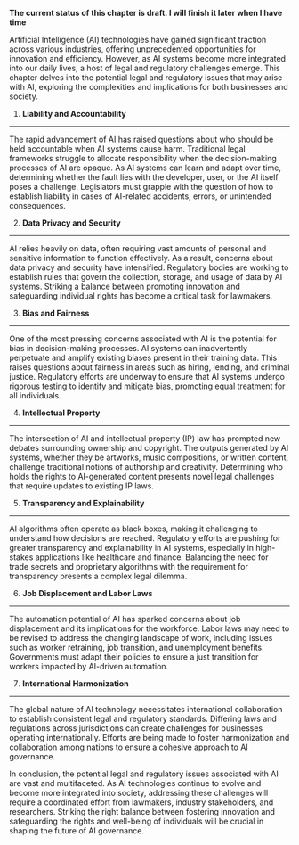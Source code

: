 **The current status of this chapter is draft. I will finish it later when I have time**

Artificial Intelligence (AI) technologies have gained significant traction across various industries, offering unprecedented opportunities for innovation and efficiency. However, as AI systems become more integrated into our daily lives, a host of legal and regulatory challenges emerge. This chapter delves into the potential legal and regulatory issues that may arise with AI, exploring the complexities and implications for both businesses and society.

1. **Liability and Accountability**
-----------------------------------

The rapid advancement of AI has raised questions about who should be held accountable when AI systems cause harm. Traditional legal frameworks struggle to allocate responsibility when the decision-making processes of AI are opaque. As AI systems can learn and adapt over time, determining whether the fault lies with the developer, user, or the AI itself poses a challenge. Legislators must grapple with the question of how to establish liability in cases of AI-related accidents, errors, or unintended consequences.

2. **Data Privacy and Security**
--------------------------------

AI relies heavily on data, often requiring vast amounts of personal and sensitive information to function effectively. As a result, concerns about data privacy and security have intensified. Regulatory bodies are working to establish rules that govern the collection, storage, and usage of data by AI systems. Striking a balance between promoting innovation and safeguarding individual rights has become a critical task for lawmakers.

3. **Bias and Fairness**
------------------------

One of the most pressing concerns associated with AI is the potential for bias in decision-making processes. AI systems can inadvertently perpetuate and amplify existing biases present in their training data. This raises questions about fairness in areas such as hiring, lending, and criminal justice. Regulatory efforts are underway to ensure that AI systems undergo rigorous testing to identify and mitigate bias, promoting equal treatment for all individuals.

4. **Intellectual Property**
----------------------------

The intersection of AI and intellectual property (IP) law has prompted new debates surrounding ownership and copyright. The outputs generated by AI systems, whether they be artworks, music compositions, or written content, challenge traditional notions of authorship and creativity. Determining who holds the rights to AI-generated content presents novel legal challenges that require updates to existing IP laws.

5. **Transparency and Explainability**
--------------------------------------

AI algorithms often operate as black boxes, making it challenging to understand how decisions are reached. Regulatory efforts are pushing for greater transparency and explainability in AI systems, especially in high-stakes applications like healthcare and finance. Balancing the need for trade secrets and proprietary algorithms with the requirement for transparency presents a complex legal dilemma.

6. **Job Displacement and Labor Laws**
--------------------------------------

The automation potential of AI has sparked concerns about job displacement and its implications for the workforce. Labor laws may need to be revised to address the changing landscape of work, including issues such as worker retraining, job transition, and unemployment benefits. Governments must adapt their policies to ensure a just transition for workers impacted by AI-driven automation.

7. **International Harmonization**
----------------------------------

The global nature of AI technology necessitates international collaboration to establish consistent legal and regulatory standards. Differing laws and regulations across jurisdictions can create challenges for businesses operating internationally. Efforts are being made to foster harmonization and collaboration among nations to ensure a cohesive approach to AI governance.

In conclusion, the potential legal and regulatory issues associated with AI are vast and multifaceted. As AI technologies continue to evolve and become more integrated into society, addressing these challenges will require a coordinated effort from lawmakers, industry stakeholders, and researchers. Striking the right balance between fostering innovation and safeguarding the rights and well-being of individuals will be crucial in shaping the future of AI governance.
